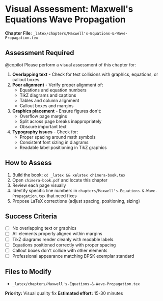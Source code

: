 # Visual Assessment: Maxwell's Equations  Wave Propagation

**Chapter File:** `_latex/chapters/Maxwell's-Equations-&-Wave-Propagation.tex`

## Assessment Required

@copilot Please perform a visual assessment of this chapter for:

1. **Overlapping text** - Check for text collisions with graphics, equations, or callout boxes
2. **Poor alignment** - Verify proper alignment of:
   - Equations and equation numbers
   - TikZ diagrams and captions
   - Tables and column alignment
   - Callout boxes and margins
3. **Graphics placement** - Ensure figures don't:
   - Overflow page margins
   - Split across page breaks inappropriately
   - Obscure important text
4. **Typography issues** - Check for:
   - Proper spacing around math symbols
   - Consistent font sizing in diagrams
   - Readable label positioning in TikZ graphics

## How to Assess

1. Build the book: `cd _latex && xelatex chimera-book.tex`
2. Open `chimera-book.pdf` and locate this chapter
3. Review each page visually
4. Identify specific line numbers in `chapters/Maxwell's-Equations-&-Wave-Propagation.tex` that need fixes
5. Propose LaTeX corrections (adjust spacing, positioning, sizing)

## Success Criteria

- [ ] No overlapping text or graphics
- [ ] All elements properly aligned within margins
- [ ] TikZ diagrams render cleanly with readable labels
- [ ] Equations positioned correctly with proper spacing
- [ ] Callout boxes don't collide with other elements
- [ ] Professional appearance matching BPSK exemplar standard

## Files to Modify

- `_latex/chapters/Maxwell's-Equations-&-Wave-Propagation.tex`

**Priority:** Visual quality fix
**Estimated effort:** 15-30 minutes
